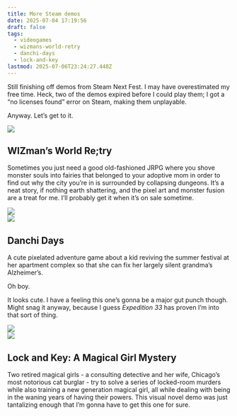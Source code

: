 ```yaml
---
title: More Steam demos
date: 2025-07-04 17:19:56
draft: false
tags:
  - videogames
  - wizmans-world-retry
  - danchi-days
  - lock-and-key
lastmod: 2025-07-06T23:24:27.448Z
---
```

Still finishing off demos from Steam Next Fest. I may have overestimated my free time. Heck, two of the demos expired before I could play them; I got a “no licenses found” error on Steam, making them unplayable.

Anyway. Let’s get to it.

![](/ob/posts/attachments/IMG_7518.jpeg)

## WIZman’s World Re;try

Sometimes you just need a good old-fashioned JRPG where you shove monster souls into fairies that belonged to your adoptive mom in order to find out why the city you’re in is surrounded by collapsing dungeons. It’s a neat story, if nothing earth shattering, and the pixel art and monster fusion are a treat for me. I’ll probably get it when it’s on sale sometime.

![](/ob/posts/attachments/IMG_7520.jpeg)\
![](/ob/posts/attachments/IMG_7519.jpeg)

## Danchi Days

A cute pixelated adventure game about a kid reviving the summer festival at her apartment complex so that she can fix her largely silent grandma’s Alzheimer’s.

Oh boy.

It looks cute. I have a feeling this one’s gonna be a major gut punch though. Might snag it anyway, because I guess *Expedition 33* has proven I’m into that sort of thing.

![](/ob/posts/attachments/IMG_7523.jpeg)\
![](/ob/posts/attachments/IMG_7522.jpeg)

## Lock and Key: A Magical Girl Mystery

Two retired magical girls - a consulting detective and her wife, Chicago’s most notorious cat burglar - try to solve a series of locked-room murders while also training a new generation magical girl, all while dealing with being in the waning years of having their powers. This visual novel demo was just tantalizing enough that I’m gonna have to get this one for sure.
